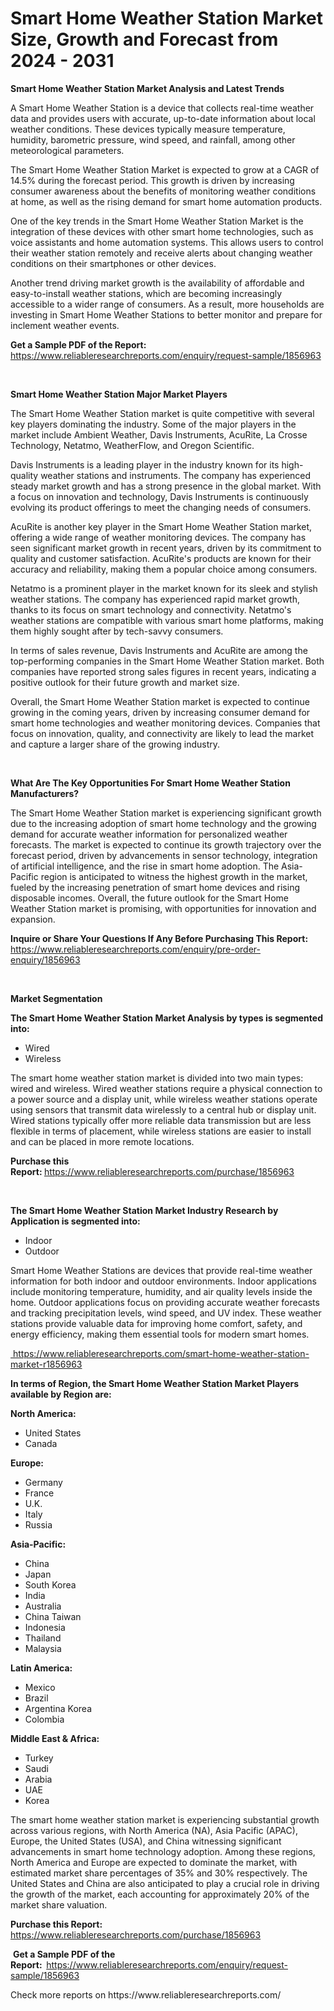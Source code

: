 <p><h1>Smart Home Weather Station Market Size, Growth and Forecast from 2024 - 2031</h1></p><p><strong>Smart Home Weather Station Market Analysis and Latest Trends</strong></p>
<p><p>A Smart Home Weather Station is a device that collects real-time weather data and provides users with accurate, up-to-date information about local weather conditions. These devices typically measure temperature, humidity, barometric pressure, wind speed, and rainfall, among other meteorological parameters. </p><p>The Smart Home Weather Station Market is expected to grow at a CAGR of 14.5% during the forecast period. This growth is driven by increasing consumer awareness about the benefits of monitoring weather conditions at home, as well as the rising demand for smart home automation products. </p><p>One of the key trends in the Smart Home Weather Station Market is the integration of these devices with other smart home technologies, such as voice assistants and home automation systems. This allows users to control their weather station remotely and receive alerts about changing weather conditions on their smartphones or other devices. </p><p>Another trend driving market growth is the availability of affordable and easy-to-install weather stations, which are becoming increasingly accessible to a wider range of consumers. As a result, more households are investing in Smart Home Weather Stations to better monitor and prepare for inclement weather events.</p></p>
<p><strong>Get a Sample PDF of the Report:&nbsp;</strong> <a href="https://www.reliableresearchreports.com/enquiry/request-sample/1856963">https://www.reliableresearchreports.com/enquiry/request-sample/1856963</a></p>
<p>&nbsp;</p>
<p><strong>Smart Home Weather Station Major Market Players</strong></p>
<p><p>The Smart Home Weather Station market is quite competitive with several key players dominating the industry. Some of the major players in the market include Ambient Weather, Davis Instruments, AcuRite, La Crosse Technology, Netatmo, WeatherFlow, and Oregon Scientific.</p><p>Davis Instruments is a leading player in the industry known for its high-quality weather stations and instruments. The company has experienced steady market growth and has a strong presence in the global market. With a focus on innovation and technology, Davis Instruments is continuously evolving its product offerings to meet the changing needs of consumers.</p><p>AcuRite is another key player in the Smart Home Weather Station market, offering a wide range of weather monitoring devices. The company has seen significant market growth in recent years, driven by its commitment to quality and customer satisfaction. AcuRite's products are known for their accuracy and reliability, making them a popular choice among consumers.</p><p>Netatmo is a prominent player in the market known for its sleek and stylish weather stations. The company has experienced rapid market growth, thanks to its focus on smart technology and connectivity. Netatmo's weather stations are compatible with various smart home platforms, making them highly sought after by tech-savvy consumers.</p><p>In terms of sales revenue, Davis Instruments and AcuRite are among the top-performing companies in the Smart Home Weather Station market. Both companies have reported strong sales figures in recent years, indicating a positive outlook for their future growth and market size.</p><p>Overall, the Smart Home Weather Station market is expected to continue growing in the coming years, driven by increasing consumer demand for smart home technologies and weather monitoring devices. Companies that focus on innovation, quality, and connectivity are likely to lead the market and capture a larger share of the growing industry.</p></p>
<p>&nbsp;</p>
<p><strong>What Are The Key Opportunities For Smart Home Weather Station Manufacturers?</strong></p>
<p><p>The Smart Home Weather Station market is experiencing significant growth due to the increasing adoption of smart home technology and the growing demand for accurate weather information for personalized weather forecasts. The market is expected to continue its growth trajectory over the forecast period, driven by advancements in sensor technology, integration of artificial intelligence, and the rise in smart home adoption. The Asia-Pacific region is anticipated to witness the highest growth in the market, fueled by the increasing penetration of smart home devices and rising disposable incomes. Overall, the future outlook for the Smart Home Weather Station market is promising, with opportunities for innovation and expansion.</p></p>
<p><strong>Inquire or Share Your Questions If Any Before Purchasing This Report:</strong> <a href="https://www.reliableresearchreports.com/enquiry/pre-order-enquiry/1856963">https://www.reliableresearchreports.com/enquiry/pre-order-enquiry/1856963</a></p>
<p>&nbsp;</p>
<p><strong>Market Segmentation</strong></p>
<p><strong>The Smart Home Weather Station Market Analysis by types is segmented into:</strong></p>
<p><ul><li>Wired</li><li>Wireless</li></ul></p>
<p><p>The smart home weather station market is divided into two main types: wired and wireless. Wired weather stations require a physical connection to a power source and a display unit, while wireless weather stations operate using sensors that transmit data wirelessly to a central hub or display unit. Wired stations typically offer more reliable data transmission but are less flexible in terms of placement, while wireless stations are easier to install and can be placed in more remote locations.</p></p>
<p><strong>Purchase this Report:&nbsp;</strong><a href="https://www.reliableresearchreports.com/purchase/1856963">https://www.reliableresearchreports.com/purchase/1856963</a></p>
<p>&nbsp;</p>
<p><strong>The Smart Home Weather Station Market Industry Research by Application is segmented into:</strong></p>
<p><ul><li>Indoor</li><li>Outdoor</li></ul></p>
<p><p>Smart Home Weather Stations are devices that provide real-time weather information for both indoor and outdoor environments. Indoor applications include monitoring temperature, humidity, and air quality levels inside the home. Outdoor applications focus on providing accurate weather forecasts and tracking precipitation levels, wind speed, and UV index. These weather stations provide valuable data for improving home comfort, safety, and energy efficiency, making them essential tools for modern smart homes.</p></p>
<p><a href="https://www.reliableresearchreports.com/smart-home-weather-station-market-r1856963">&nbsp;https://www.reliableresearchreports.com/smart-home-weather-station-market-r1856963</a></p>
<p><strong>In terms of Region, the Smart Home Weather Station Market Players available by Region are:</strong></p>
<p>
    <p> <strong> North America: </strong>
        <ul>
            <li>United States</li>
            <li>Canada</li>
        </ul>
        </p> 
    <p> <strong> Europe: </strong>
        <ul>
            <li>Germany</li>
            <li>France</li>
            <li>U.K.</li>
            <li>Italy</li>
            <li>Russia</li>
        </ul>
        </p> 
    <p> <strong> Asia-Pacific: </strong>
        <ul>
            <li>China</li>
            <li>Japan</li>
            <li>South Korea</li>
            <li>India</li>
            <li>Australia</li>
            <li>China Taiwan</li>
            <li>Indonesia</li>
            <li>Thailand</li>
            <li>Malaysia</li>
        </ul>
        </p> 
    <p> <strong> Latin America: </strong>
        <ul>
            <li>Mexico</li>
            <li>Brazil</li>
            <li>Argentina Korea</li>
            <li>Colombia</li>
        </ul>
        </p> 
    <p> <strong> Middle East & Africa: </strong>
        <ul>
            <li>Turkey</li>
            <li>Saudi</li>
            <li>Arabia</li>
            <li>UAE</li>
            <li>Korea</li>
        </ul>
    </p>
    </p>
<p><p>The smart home weather station market is experiencing substantial growth across various regions, with North America (NA), Asia Pacific (APAC), Europe, the United States (USA), and China witnessing significant advancements in smart home technology adoption. Among these regions, North America and Europe are expected to dominate the market, with estimated market share percentages of 35% and 30% respectively. The United States and China are also anticipated to play a crucial role in driving the growth of the market, each accounting for approximately 20% of the market share valuation.</p></p>
<p><strong>Purchase this Report: </strong><a href="https://www.reliableresearchreports.com/purchase/1856963">https://www.reliableresearchreports.com/purchase/1856963</a></p>
<p>&nbsp;<strong>Get a Sample PDF of the Report:&nbsp;&nbsp;</strong><a href="https://www.reliableresearchreports.com/enquiry/request-sample/1856963">https://www.reliableresearchreports.com/enquiry/request-sample/1856963</a></p>
<p><strong></strong></p>
<p>Check more reports on https://www.reliableresearchreports.com/</p>